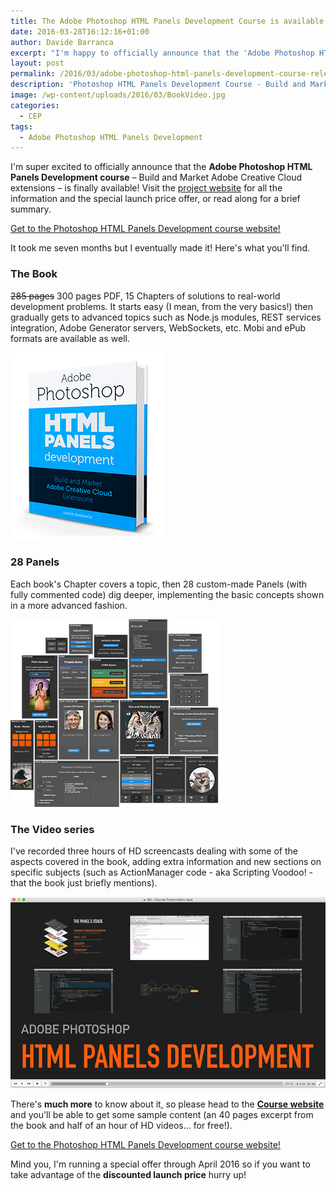 ```yaml
---
title: The Adobe Photoshop HTML Panels Development Course is available!
date: 2016-03-28T16:12:16+01:00
author: Davide Barranca
excerpt: "I'm happy to officially announce that the 'Adobe Photoshop HTML Panels Development course - Build and Market Adobe Creative Cloud extensions' is finally available! Visit the Course website for all the information and the special launch price offer"
layout: post
permalink: /2016/03/adobe-photoshop-html-panels-development-course-released/
description: 'Photoshop HTML Panels Development Course - Build and Market Adobe Creative Cloud extensions - available for sale at a special launch price.'
image: /wp-content/uploads/2016/03/BookVideo.jpg
categories:
  - CEP
tags:
  - Adobe Photoshop HTML Panels Development
---
```


I'm super excited to officially announce that the **Adobe Photoshop HTML Panels Development course** – Build and Market Adobe Creative Cloud extensions – is finally available! Visit the [project website](http://htmlpanelsbook.com) for all the information and the special launch price offer, or read along for a brief summary.

[Get to the Photoshop HTML Panels Development course website!](http://htmlpanelsbook.com)

It took me seven months but I eventually made it! Here's what you'll find.

### The Book

~~285 pages~~ 300 pages PDF, 15 Chapters of solutions to real-world development problems. It starts easy (I mean, from the very basics!) then gradually gets to advanced topics such as Node.js modules, REST services integration, Adobe Generator servers, WebSockets, etc. Mobi and ePub formats are available as well.

[![Photoshop HTML Panels Development book](/wp-content/uploads/2016/03/pdf-2x.png)](http://htmlpanelsbook.com)


### 28 Panels

Each book's Chapter covers a topic, then 28 custom-made Panels (with fully commented code) dig deeper, implementing the basic concepts shown in a more advanced fashion.

[![Photoshop HTML Panels Development panels](/wp-content/uploads/2016/03/panels-2x.png)](http://htmlpanelsbook.com)

### The Video series

I've recorded three hours of HD screencasts dealing with some of the aspects covered in the book, adding extra information and new sections on specific subjects (such as ActionManager code - aka Scripting Voodoo! - that the book just briefly mentions).

[![Photoshop HTML Panels Development videos](/wp-content/uploads/2016/03/video-2x.png)](http://htmlpanelsbook.com)

There's **much more** to know about it, so please head to the **[Course website](http://htmlpanelsbook.com)** and you'll be able to get some sample content (an 40 pages excerpt from the book and half of an hour of HD videos... for free!).

[Get to the Photoshop HTML Panels Development course website!](http://htmlpanelsbook.com)

Mind you, I'm running a special offer through April 2016 so if you want to take advantage of the **discounted launch price** hurry up!
